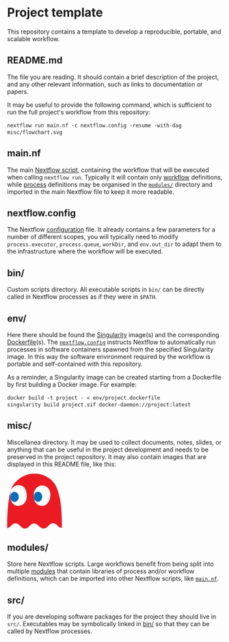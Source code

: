 # Project template

This repository contains a template to develop a reproducible, portable, and scalable workflow.

## README.md

The file you are reading. It should contain a brief description of the project, and any other relevant information, such as links to documentation or papers.

It may be useful to provide the following command, which is sufficient to run the full project's workflow from this repository:


```
nextflow run main.nf -c nextflow.config -resume -with-dag misc/flowchart.svg
```

## main.nf

The main [Nextflow script](https://www.nextflow.io/docs/latest/script.html), containing the workflow that will be executed when calling `nextflow run`.
Typically it will contain only [workflow](https://www.nextflow.io/docs/latest/workflow.html) definitions, while [process](https://www.nextflow.io/docs/latest/process.html) definitions may be organised in the [`modules/`](#modules/) directory and imported in the main Nextflow file to keep it more readable.

## nextflow.config

The Nextflow [configuration](https://www.nextflow.io/docs/latest/config.html) file.
It already contains a few parameters for a number of different scopes, you will typically need to modify `process.executor`, `process.queue`, `workDir`, and `env.out_dir` to adapt them to the infrastructure where the workflow will be executed.

## bin/

Custom scripts directory.
All executable scripts in `bin/` can be directly called in Nextflow processes as if they were in `$PATH`.

## env/

Here there should be found the [Singularity](https://docs.sylabs.io/guides/latest/user-guide/) image(s) and the corresponding [Dockerfile](https://docs.docker.com/engine/reference/builder/)(s).
The [`nextflow.config`](#nextflow.config) instructs Nextflow to automatically run processes in software containers spawned from the specified Singularity image.
In this way the software environment required by the workflow is portable and self-contained with this repository.

As a reminder, a Singularity image can be created starting from a Dockerfile by first building a Docker image. For example:

```
docker build -t project - < env/project.dockerfile
singularity build project.sif docker-daemon://project:latest
``` 

## misc/

Miscellanea directory. It may be used to collect documents, notes, slides, or anything that can be useful in the project development and needs to be preserved in the project repository.
It may also contain images that are displayed in this README file, like this:

<img src="misc/img.png" alt="drawing" width="128"/>

## modules/

Store here Nextflow scripts. Large workflows benefit from being split into multiple [modules](https://training.nextflow.io/basic_training/modules/) that contain libraries of process and/or workflow definitions, which can be imported into other Nextflow scripts, like [`main.nf`](#main.nf).

## src/

If you are developing software packages for the project they should live in `src/`. Executables may be symbolically linked in [bin/](#bin) so that they can be called by Nextflow processes.
